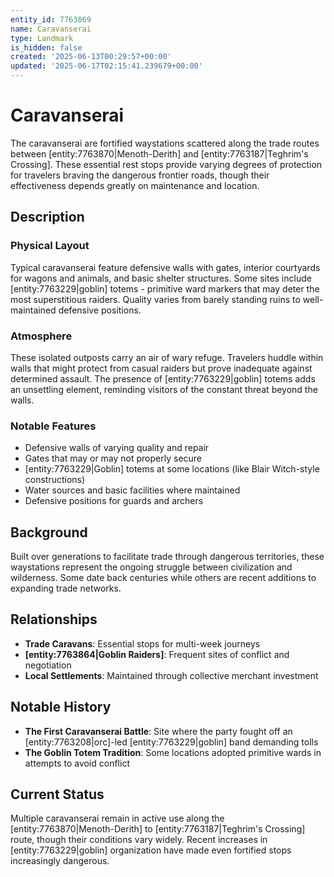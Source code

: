 ```yaml
---
entity_id: 7763869
name: Caravanserai
type: Landmark
is_hidden: false
created: '2025-06-13T00:29:57+00:00'
updated: '2025-06-17T02:15:41.239679+00:00'
---
```

# Caravanserai

The caravanserai are fortified waystations scattered along the trade routes between [entity:7763870|Menoth-Derith] and [entity:7763187|Teghrim's Crossing]. These essential rest stops provide varying degrees of protection for travelers braving the dangerous frontier roads, though their effectiveness depends greatly on maintenance and location.

## Description

### Physical Layout

Typical caravanserai feature defensive walls with gates, interior courtyards for wagons and animals, and basic shelter structures. Some sites include [entity:7763229|goblin] totems - primitive ward markers that may deter the most superstitious raiders. Quality varies from barely standing ruins to well-maintained defensive positions.

### Atmosphere

These isolated outposts carry an air of wary refuge. Travelers huddle within walls that might protect from casual raiders but prove inadequate against determined assault. The presence of [entity:7763229|goblin] totems adds an unsettling element, reminding visitors of the constant threat beyond the walls.

### Notable Features

- Defensive walls of varying quality and repair
- Gates that may or may not properly secure
- [entity:7763229|Goblin] totems at some locations (like Blair Witch-style constructions)
- Water sources and basic facilities where maintained
- Defensive positions for guards and archers

## Background

Built over generations to facilitate trade through dangerous territories, these waystations represent the ongoing struggle between civilization and wilderness. Some date back centuries while others are recent additions to expanding trade networks.

## Relationships

- **Trade Caravans**: Essential stops for multi-week journeys
- **[entity:7763864|Goblin Raiders]**: Frequent sites of conflict and negotiation
- **Local Settlements**: Maintained through collective merchant investment

## Notable History

- **The First Caravanserai Battle**: Site where the party fought off an [entity:7763208|orc]-led [entity:7763229|goblin] band demanding tolls
- **The Goblin Totem Tradition**: Some locations adopted primitive wards in attempts to avoid conflict

## Current Status

Multiple caravanserai remain in active use along the [entity:7763870|Menoth-Derith] to [entity:7763187|Teghrim's Crossing] route, though their conditions vary widely. Recent increases in [entity:7763229|goblin] organization have made even fortified stops increasingly dangerous.